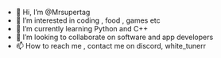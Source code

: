 - 👋 Hi, I’m @Mrsupertag
- 👀 I’m interested in coding , food , games etc
- 🌱 I’m currently learning Python and C++
- 💞️ I’m looking to collaborate on software and app developers
- 📫 How to reach me , contact me on discord, white_tunerr

<!---
Mrsupertag/Mrsupertag is a ✨ special ✨ repository because its `README.md` (this file) appears on your GitHub profile.
You can click the Preview link to take a look at your changes.
--->
